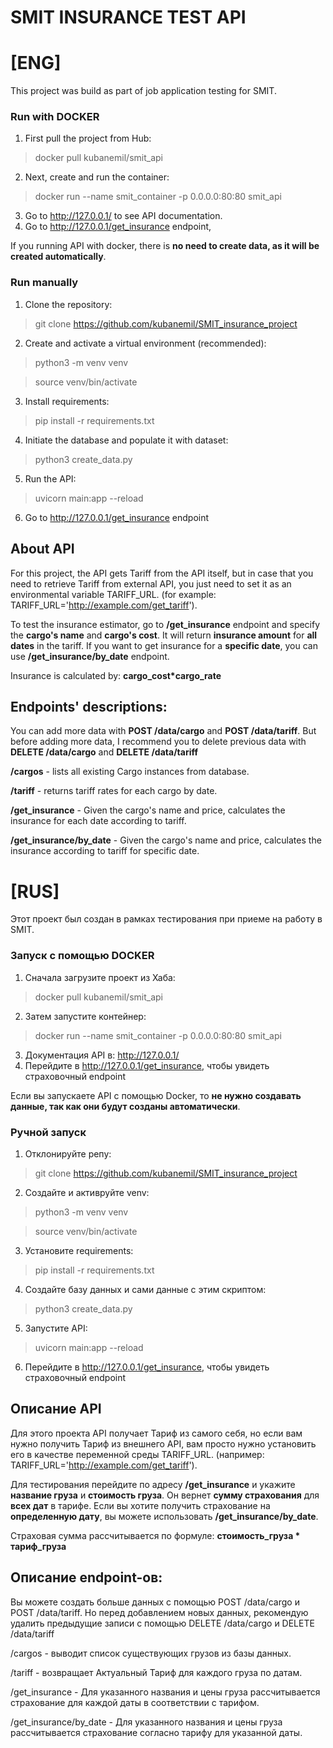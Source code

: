 # SMIT INSURANCE TEST API

# [ENG]
This project was build as part of job application testing for SMIT.

### Run with DOCKER
1. First pull the project from Hub:
> docker pull kubanemil/smit_api

2. Next, create and run the container:
> docker run --name smit_container -p 0.0.0.0:80:80 smit_api

3. Go to http://127.0.0.1/ to see API documentation.
4. Go to http://127.0.0.1/get_insurance endpoint,

If you running API with docker, there is <b>no need to create data, 
as it will be created automatically</b>.

### Run manually
1. Clone the repository:
> git clone https://github.com/kubanemil/SMIT_insurance_project
2. Create and activate a virtual environment (recommended):
> python3 -m venv venv

> source venv/bin/activate
3. Install requirements:
> pip install -r requirements.txt
4. Initiate the database and populate it with dataset:
> python3 create_data.py
5. Run the API:
> uvicorn main:app --reload
6. Go to http://127.0.0.1/get_insurance endpoint


## About API
For this project, the API gets Tariff from the API itself, but in case that 
you need to retrieve Tariff from external API, you just need to set it as 
an environmental variable TARIFF_URL.
(for example: TARIFF_URL='http://example.com/get_tariff').

To test the insurance estimator, go to <b>/get_insurance</b> endpoint and 
specify the <b>cargo's name</b> and <b>cargo's cost</b>.
It will return <b>insurance amount</b> for <b>all dates</b> in the tariff.
If you want to get insurance for a <b>specific date</b>, you can use <b>/get_insurance/by_date</b>
endpoint.

Insurance is calculated by: <b>cargo_cost*cargo_rate</b>

## Endpoints' descriptions:

You can add more data with **POST /data/cargo** and **POST /data/tariff**. But before adding more data, I 
recommend you to delete previous data with **DELETE /data/cargo** and **DELETE /data/tariff**

**/cargos** - lists all existing Cargo instances from database.

**/tariff** - returns tariff rates for each cargo by date.

**/get_insurance** - Given the cargo's name and price, calculates the insurance 
for each date according to tariff.

**/get_insurance/by_date** - Given the cargo's name and price, calculates 
the insurance according to tariff for specific date.


# [RUS]

Этот проект был создан в рамках тестирования при приеме на работу в SMIT.

### Запуск с помощью DOCKER
1. Сначала загрузите проект из Хаба:
> docker pull kubanemil/smit_api

2. Затем запустите контейнер:
> docker run --name smit_container -p 0.0.0.0:80:80 smit_api

3. Документация API в: http://127.0.0.1/
4. Перейдите в http://127.0.0.1/get_insurance, чтобы увидеть страховочный endpoint


Если вы запускаете API с помощью Docker, то <b>не нужно создавать данные, так как они будут созданы автоматически</b>.

### Ручной запуск
1. Отклонируйте репу:
> git clone https://github.com/kubanemil/SMIT_insurance_project
2. Создайте и активруйте venv:
> python3 -m venv venv

> source venv/bin/activate
3. Установите requirements:
> pip install -r requirements.txt
4. Создайте базу данных и сами данные с этим скриптом:
> python3 create_data.py
5. Запустите API:
> uvicorn main:app --reload
6. Перейдите в http://127.0.0.1/get_insurance, чтобы увидеть страховочный endpoint


## Описание API
Для этого проекта API получает Тариф из самого себя, 
но если вам нужно получить Тариф из внешнего API, 
вам просто нужно установить его в качестве переменной среды TARIFF_URL.
(например: TARIFF_URL='http://example.com/get_tariff').

Для тестирования перейдите по адресу <b>/get_insurance</b> и укажите 
<b>название груза</b> и <b>стоимость груза</b>.
Он вернет <b>сумму страхования</b> для <b>всех дат</b> в тарифе.
Если вы хотите получить страхование на <b>определенную дату</b>, 
вы можете использовать <b>/get_insurance/by_date</b>.

Страховая сумма рассчитывается по формуле: <b>стоимость_груза * тариф_груза</b>

## Описание endpoint-ов:
Вы можете создать больше данных с помощью POST /data/cargo и POST /data/tariff. 
Но перед добавлением новых данных,
рекомендую удалить предыдущие записи с помощью DELETE /data/cargo и DELETE /data/tariff

/cargos - выводит список существующих грузов из базы данных.

/tariff - возвращает Актуальный Тариф для каждого груза по датам.

/get_insurance - Для указанного названия и цены груза рассчитывается страхование 
для каждой даты в соответствии с тарифом.

/get_insurance/by_date - Для указанного названия и цены груза рассчитывается 
страхование согласно тарифу для указанной даты.